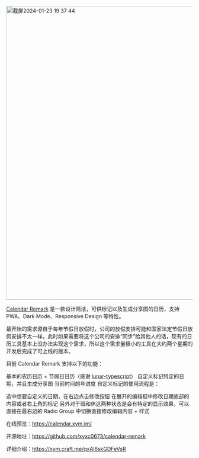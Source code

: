 
<img width="793" alt="截屏2024-01-23 19 37 44" src="https://github.com/shangzhouwan/blog.github.io/assets/14013146/437126e5-fd62-4c93-9565-3c0c8b0b7767">

[Calendar Remark](https://github.com/xyxc0673/calendar-remark) 是一款设计简洁，可供标记以及生成分享图的日历，支持 PWA、Dark Mode、Responsive Design 等特性。

最开始的需求源自于每年节假日放假时，公司的放假安排可能和国家法定节假日放假安排不太一样。此时如果需要将这个公司的安排“同步”给其他人的话，现有的日历工具基本上没办法实现这个需求，所以这个需求量极小的工具在大约两个星期的开发后完成了可上线的版本。

目前 Calendar Remark 支持以下的功能：

基本的农历日历 + 节假日日历（感谢 [lunar-typescript](https://github.com/6tail/lunar-typescript)）
自定义标记特定的日期，并且生成分享图
当前时间的年进度
自定义标记的使用流程是：

选中想要自定义的日期，在右边点击修改按钮
在展开的编辑框中修改日期底部的内容或者右上角的标记
另外对于班和休这两种状态是会有特定的显示效果，可以直接在最右边的 Radio Group 中切换直接修改编辑内容 + 样式


在线预览：https://calendar.xym.im/

开源地址：https://github.com/xyxc0673/calendar-remark

详细介绍：https://xym.craft.me/qxAl6skGDFeVsR